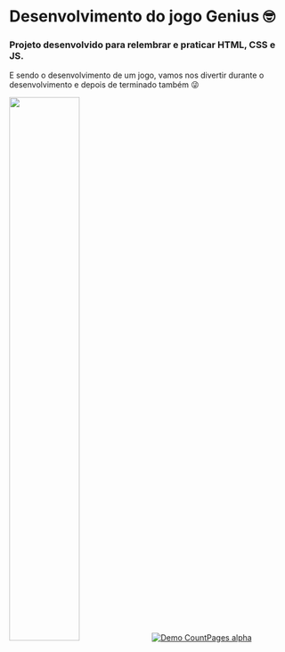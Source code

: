 # Desenvolvimento do jogo Genius 🤓

### Projeto desenvolvido para relembrar e praticar HTML, CSS e JS.
E sendo o desenvolvimento de um jogo, vamos nos divertir durante o desenvolvimento
e depois de terminado também 😜

[<img src="https://img.youtube.com/vi/3HeB63cLJNU/maxresdefault.jpg" width="50%">](https://youtu.be/3HeB63cLJNU)
[![Demo CountPages alpha](https://share.gifyoutube.com/3HeB63cLJNU.gif)](https://www.youtube.com/watch?v=3HeB63cLJNU)

